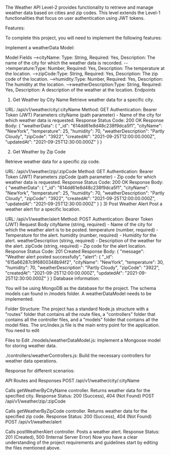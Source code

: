 The Weather API Level-2 provides functionality to retrieve and manage weather data based on cities and zip codes. This level extends the Level-1 functionalities that focus on user authentication using JWT tokens.

Features:

To complete this project, you will need to implement the following features:

Implement a weatherData Model:

Model Fields
-->cityName: Type: String, Required: Yes, Description: The name of the city for which the weather data is recorded.
-->temperature:Type: Number, Required: Yes, Description: The temperature at the location.
-->zipCode:Type: String, Required: Yes, Description: The zip code of the location.
-->humidity:Type: Number, Required: Yes, Description: The humidity at the location.
-->weatherDescription:Type: String, Required: Yes, Description: A description of the weather at the location.
Endpoints

1. Get Weather by City Name
   Retrieve weather data for a specific city.

URL: /api/v1/weather/city/:cityName
Method: GET
Authentication: Bearer Token (JWT)
Parameters
cityName (path parameter) - Name of the city for which weather data is requested.
Response
Status Code: 200 OK
Response Body:
{
"weatherData": {
"\_id": "614dd61e8d48c238f9dca5f1",
"cityName": "NewYork",
"temperature": 25,
"humidity": 70,
"weatherDescription": "Partly Cloudy",
"zipCode": "3922",
"createdAt": "2021-09-25T12:00:00.000Z",
"updatedAt": "2021-09-25T12:30:00.000Z"
}
}

2. Get Weather by Zip Code

Retrieve weather data for a specific zip code.

URL: /api/v1/weather/zip/:zipCode
Method: GET
Authentication: Bearer Token (JWT)
Parameters
zipCode (path parameter) - Zip code for which weather data is requested.
Response
Status Code: 200 OK
Response Body:
{
"weatherData": {
"\_id": "614dd61e8d48c238f9dca5f1",
"cityName": "NewYork",
"temperature": 25,
"humidity": 70,
"weatherDescription": "Partly Cloudy",
"zipCode": "3922",
"createdAt": "2021-09-25T12:00:00.000Z",
"updatedAt": "2021-09-25T12:30:00.000Z"
}
} 3) Post Weather Alert
Post a weather alert for a specific location.

URL: /api/v1/weather/alert
Method: POST
Authentication: Bearer Token (JWT)
Request Body
cityName (string, required) - Name of the city for which the weather alert is to be posted.
temperature (number, required) - Temperature for the alert.
humidity (number, required) - Humidity for the alert.
weatherDescription (string, required) - Description of the weather for the alert.
zipCode (string, required) - Zip code for the alert location.
Response
Status Code: 201 Created
Response Body:
{
"message": "Weather alert posted successfully",
"alert": {
"\_id": "615a66287c9f6800348b94f2",
"cityName": "NewYork",
"temperature": 30,
"humidity": 70,
"weatherDescription": "Partly Cloudy",
"zipCode": "3922",
"createdAt": "2021-09-25T12:00:00.000Z",
"updatedAt": "2021-09-25T12:30:00.000Z"
}
}
Database information:

You will be using MongoDB as the database for the project. The schema models can found in /models folder. A weatherDataModel needs to be implemented.

Folder Structure: The project has a standard Node.js structure with a "routes" folder that contains all the route files, a "controllers" folder that contains all the controller files, and a "models" folder that contains all the model files. The src/index.js file is the main entry point for the application.
You need to edit

Files to Edit
./models/weatherDataModel.js: Implement a Mongoose model for storing weather data.

./controllers/weatherControllers.js: Build the necessary controllers for weather data operations.

Response for different scenarios:

API Routes and Responses
POST /api/v1/weather/city/:cityName

Calls getWeatherByCityName controller.
Returns weather data for the specified city.
Response Status: 200 (Success), 404 (Not Found)
POST /api/v1/weather/zip/:zipCode

Calls getWeatherByZipCode controller.
Returns weather data for the specified zip code.
Response Status: 200 (Success), 404 (Not Found)
POST /api/v1/weather/alert

Calls postWeatherAlert controller.
Posts a weather alert.
Response Status: 201 (Created), 500 (Internal Server Error)
Now you have a clear understanding of the project requirements and guidelines start by editing the files mentioned above.
